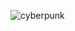 ![cyberpunk](https://user-images.githubusercontent.com/105924972/228484981-4d6b0e0f-9802-43c4-aa05-2603d32b5a08.gif)
